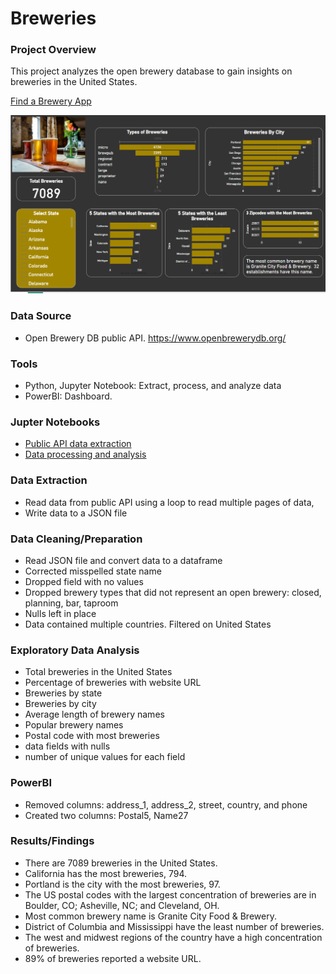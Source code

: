 # Breweries

### Project Overview
This project analyzes the open brewery database to gain insights on breweries in the United States.  

[Find a Brewery App](https://github.com/Sarah269/probable-octo-robot/tree/main)

![Breweries](https://github.com/Sarah269/glowing-dollop/blob/main/Breweries/BreweryPowerBI.png)

### Data Source
- Open Brewery DB public API. https://www.openbrewerydb.org/
  
### Tools
- Python, Jupyter Notebook:  Extract, process, and analyze data
- PowerBI: Dashboard. 

### Jupter Notebooks
- [Public API data extraction](https://github.com/Sarah269/glowing-dollop/blob/main/Breweries/Brewery_API.pdf)
- [Data processing and analysis](https://github.com/Sarah269/glowing-dollop/blob/main/Breweries/Brewery.pdf)

### Data Extraction
- Read data from public API using a loop to read multiple pages of data,
- Write data to a JSON file
  
### Data Cleaning/Preparation
- Read JSON file and convert data to a dataframe
- Corrected misspelled state name
- Dropped field with no values
- Dropped brewery types that did not represent an open brewery: closed, planning, bar, taproom
- Nulls left in place
- Data contained multiple countries.  Filtered on United States

### Exploratory Data Analysis
- Total breweries in the United States
- Percentage of breweries  with website URL
- Breweries by state
- Breweries by city
- Average length of brewery names
- Popular brewery names
- Postal code with most breweries
- data fields with nulls
- number of unique values for each field


### PowerBI
- Removed columns: address_1, address_2, street, country, and phone 
- Created two columns:  Postal5, Name27

### Results/Findings
- There are 7089 breweries in the United States.
- California has the most breweries, 794.
- Portland is the city with the most breweries, 97.
- The US postal codes with the largest concentration of breweries are in Boulder, CO; Asheville, NC; and Cleveland, OH.
- Most common brewery name is Granite City Food & Brewery.
- District of Columbia and Mississippi have the least number of breweries.
- The west and midwest regions of the country have a high concentration of breweries.
- 89% of breweries reported a website URL.



